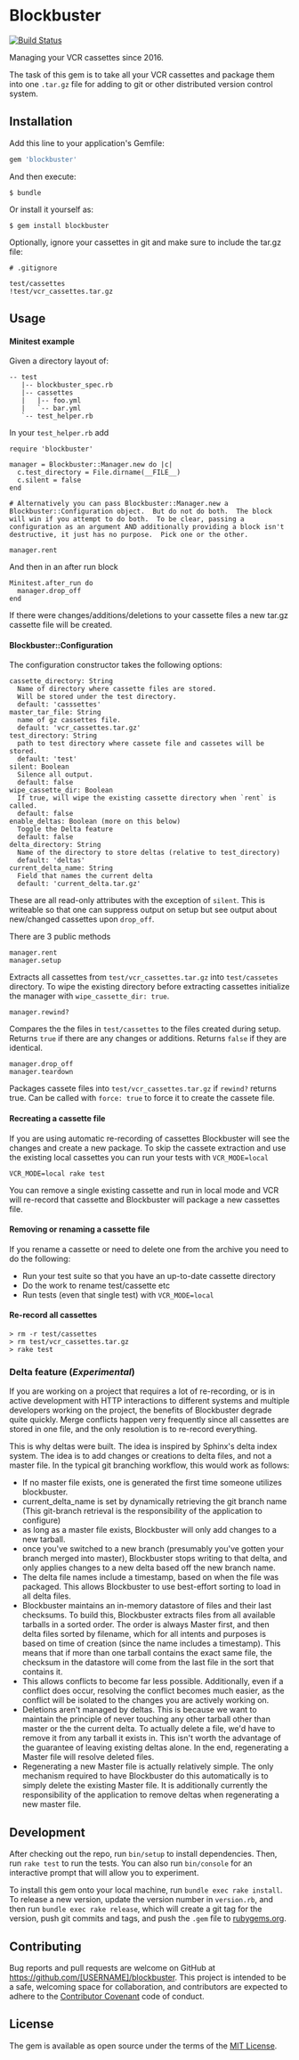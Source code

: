 # Blockbuster

[![Build Status](https://travis-ci.org/fastly/blockbuster.svg?branch=master)](https://travis-ci.org/fastly/blockbuster)

Managing your VCR cassettes since 2016.

The task of this gem is to take all your VCR cassettes and package them into one `.tar.gz` file
for adding to git or other distributed version control system.

## Installation

Add this line to your application's Gemfile:

```ruby
gem 'blockbuster'
```

And then execute:

    $ bundle

Or install it yourself as:

    $ gem install blockbuster

Optionally, ignore your cassettes in git and make sure to include the tar.gz file:

```
# .gitignore

test/cassettes
!test/vcr_cassettes.tar.gz
```

## Usage

#### Minitest example

Given a directory layout of:

```
-- test
   |-- blockbuster_spec.rb
   |-- cassettes
   |   |-- foo.yml
   |   `-- bar.yml
   `-- test_helper.rb
```

In your `test_helper.rb` add



```
require 'blockbuster'

manager = Blockbuster::Manager.new do |c|
  c.test_directory = File.dirname(__FILE__)
  c.silent = false
end

# Alternatively you can pass Blockbuster::Manager.new a Blockbuster::Configuration object.  But do not do both.  The block will win if you attempt to do both.  To be clear, passing a configuration as an argument AND additionally providing a block isn't destructive, it just has no purpose.  Pick one or the other.

manager.rent
```

And then in an after run block

```
Minitest.after_run do
  manager.drop_off
end
```

If there were changes/additions/deletions to your cassette files a new tar.gz cassette file will be created.

#### Blockbuster::Configuration

The configuration constructor takes the following options:

```
cassette_directory: String
  Name of directory where cassette files are stored.
  Will be stored under the test directory.
  default: 'casssettes'
master_tar_file: String
  name of gz cassettes file.
  default: 'vcr_cassettes.tar.gz'
test_directory: String
  path to test directory where cassete file and cassetes will be stored.
  default: 'test'
silent: Boolean
  Silence all output.
  default: false
wipe_cassette_dir: Boolean
  If true, will wipe the existing cassette directory when `rent` is called.
  default: false
enable_deltas: Boolean (more on this below)
  Toggle the Delta feature
  default: false
delta_directory: String
  Name of the directory to store deltas (relative to test_directory)
  default: 'deltas'
current_delta_name: String
  Field that names the current delta
  default: 'current_delta.tar.gz'
```

These are all read-only attributes with the exception of `silent`. This is writeable so that one can suppress output
on setup but see output about new/changed cassettes upon `drop_off`.

There are 3 public methods

```
manager.rent
manager.setup
```

Extracts all cassettes from `test/vcr_cassettes.tar.gz` into `test/cassetes`
directory. To wipe the existing directory before extracting cassettes
initialize the manager with `wipe_cassette_dir: true`.

```
manager.rewind?
```

Compares the the files in `test/cassettes` to the files created during setup. Returns `true`
if there are any changes or additions. Returns `false` if they are identical.

```
manager.drop_off
manager.teardown
```

Packages cassete files into `test/vcr_cassettes.tar.gz` if `rewind?` returns true.
Can be called with `force: true` to force it to create the cassete file.

#### Recreating a cassette file

If you are using automatic re-recording of cassettes Blockbuster will see the changes and create a new package.
To skip the cassete extraction and use the existing local cassettes you can run your tests with `VCR_MODE=local`

```
VCR_MODE=local rake test
```

You can remove a single existing cassette and run in local mode and VCR will re-record that cassette and Blockbuster will
package a new cassettes file.

#### Removing or renaming a cassette file

If you rename a cassette or need to delete one from the archive you need to do the following:

* Run your test suite so that you have an up-to-date cassette directory
* Do the work to rename test/cassette etc
* Run tests (even that single test) with `VCR_MODE=local`

#### Re-record all cassettes

```
> rm -r test/cassettes
> rm test/vcr_cassettes.tar.gz
> rake test
```

### Delta feature (*Experimental*)

If you are working on a project that requires a lot of re-recording, or is in active development with HTTP interactions to different systems and multiple developers working on the project, the benefits of Blockbuster degrade quite quickly.  Merge conflicts happen very frequently since all cassettes are stored in one file, and the only resolution is to re-record everything. 

This is why deltas were built.  The idea is inspired by Sphinx's delta index system.  The idea is to add changes or creations to delta files, and not a master file.  In the typical git branching workflow, this would work as follows:

- If no master file exists, one is generated the first time someone utilizes blockbuster.
- current_delta_name is set by dynamically retrieving the git branch name (This git-branch retrieval is the responsibility of the application to configure)
- as long as a master file exists, Blockbuster will only add changes to a new tarball.
- once you've switched to a new branch (presumably you've gotten your branch merged into master), Blockbuster stops writing to that delta, and only applies changes to a new delta based off the new branch name.
- The delta file names include a timestamp, based on when the file was packaged.  This allows Blockbuster to use best-effort sorting to load in all delta files.
- Blockbuster maintains an in-memory datastore of files and their last checksums.  To build this, Blockbuster extracts files from all available tarballs in a sorted order.  The order is always Master first, and then delta files sorted by filename, which for all intents and purposes is based on time of creation (since the name includes a timestamp).  This means that if more than one tarball contains the exact same file, the checksum in the datastore will come from the last file in the sort that contains it.
- This allows conflicts to become far less possible.  Additionally, even if a conflict does occur, resolving the conflict becomes much easier, as the conflict will be isolated to the changes you are actively working on.
- Deletions aren't managed by deltas.  This is because we want to maintain the principle of never touching any other tarball other than master or the the current delta.  To actually delete a file, we'd have to remove it from any tarball it exists in.  This isn't worth the advantage of the guarantee of leaving existing deltas alone.  In the end, regenerating a Master file will resolve deleted files.
- Regenerating a new Master file is actually relatively simple.  The only mechanism required to have Blockbuster do this automatically is to simply delete the existing Master file.  It is additionally currently the responsibility of the application to remove deltas when regenerating a new master file.

## Development

After checking out the repo, run `bin/setup` to install dependencies. Then, run `rake test` to run the tests. You can also run `bin/console` for an interactive prompt that will allow you to experiment.

To install this gem onto your local machine, run `bundle exec rake install`. To release a new version, update the version number in `version.rb`, and then run `bundle exec rake release`, which will create a git tag for the version, push git commits and tags, and push the `.gem` file to [rubygems.org](https://rubygems.org).

## Contributing

Bug reports and pull requests are welcome on GitHub at https://github.com/[USERNAME]/blockbuster. This project is intended to be a safe, welcoming space for collaboration, and contributors are expected to adhere to the [Contributor Covenant](contributor-covenant.org) code of conduct.


## License

The gem is available as open source under the terms of the [MIT License](http://opensource.org/licenses/MIT).

